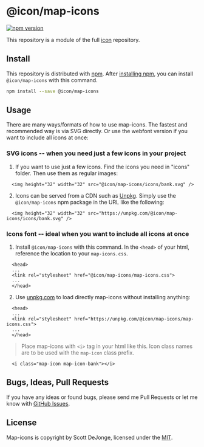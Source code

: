 # @icon/map-icons

[![npm version](https://img.shields.io/npm/v/@icon/map-icons.svg)](https://www.npmjs.org/package/@icon/map-icons)

This repository is a module of the full [icon][icon] repository.

## Install

This repository is distributed with [npm]. After [installing npm][install-npm], you can install `@icon/map-icons` with this command.

```bash
npm install --save @icon/map-icons
```

## Usage

There are many ways/formats of how to use map-icons. The fastest and recommended way is via SVG directly. Or use the webfont version if you want to include all icons at once:

### SVG icons -- when you need just a few icons in your project

  1. If you want to use just a few icons. Find the icons you need in "icons" folder. Then use them as regular images:

```
  <img height="32" width="32" src="@icon/map-icons/icons/bank.svg" />
```

  2. Icons can be served from a CDN such as [Unpkg][Unpkg]. Simply use the `@icon/map-icons` npm package in the URL like the following:

```
  <img height="32" width="32" src="https://unpkg.com/@icon/map-icons/icons/bank.svg" />
```

### Icons font -- ideal when you want to include all icons at once

  1. Install `@icon/map-icons` with this command. In the `<head>` of your html, reference the location to your `map-icons.css`.

```
  <head>
  ...
  <link rel="stylesheet" href="@icon/map-icons/map-icons.css">
  ...
  </head>
```

  2. Use [unpkg.com][Unpkg] to load directly map-icons without installing anything:

```
  <head>
  ...
  <link rel="stylesheet" href="https://unpkg.com/@icon/map-icons/map-icons.css">
  ...
  </head>
```

> Place map-icons with `<i>` tag in your html like this. Icon class names are to be used with the `map-icon` class prefix.

```
  <i class="map-icon map-icon-bank"></i>
```


## Bugs, Ideas, Pull Requests

If you have any ideas or found bugs, please send me Pull Requests or let me know with [GitHub Issues][github issues].

## License

Map-icons is copyright by Scott DeJonge, licensed under the [MIT][license].

[license]: https://github.com/thecreation/icons/blob/master/modules/map-icons/LICENSE
[icon]: https://github.com/thecreation/icons
[npm]: https://www.npmjs.com/
[install-npm]: https://docs.npmjs.com/getting-started/installing-node
[sass]: http://sass-lang.com/
[github issues]: https://github.com/thecreation/icons/issues
[Unpkg]: https://unpkg.com